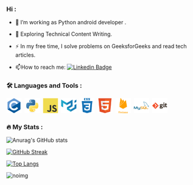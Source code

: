 ### Hi :

- :telescope: I’m working as Python android developer .

- :seedling: Exploring Technical Content Writing.

- :zap: In my free time, I solve problems on GeeksforGeeks and read tech articles.

- :mailbox:How to reach me:
[![Linkedin Badge](https://img.shields.io/badge/-kakbar-blue?style=flat&logo=Linkedin&logoColor=white)](khalid) 


### :hammer_and_wrench: Languages and Tools :

<div>
  <img src="https://github.com/devicons/devicon/blob/master/icons/c/c-original.svg" title="C" alt="C" width="40" height="40"/>&nbsp;
  <img src="https://github.com/devicons/devicon/blob/master/icons/python/python-original.svg" title="Python"  alt="Python" width="40" height="40"/>&nbsp;
  <img src="https://github.com/devicons/devicon/blob/master/icons/javascript/javascript-original.svg" title="JavaScript" alt="JavaScript" width="40" height="40"/>&nbsp;
  <img src="https://github.com/devicons/devicon/blob/master/icons/materialui/materialui-original.svg" title="Material UI" alt="Material UI" width="40" height="40"/>&nbsp;
  <img src="https://github.com/devicons/devicon/blob/master/icons/css3/css3-plain-wordmark.svg"  title="CSS3" alt="CSS" width="40" height="40"/>&nbsp;
  <img src="https://github.com/devicons/devicon/blob/master/icons/html5/html5-original.svg" title="HTML5" alt="HTML" width="40" height="40"/>&nbsp;
  <img src="https://github.com/devicons/devicon/blob/master/icons/firebase/firebase-plain-wordmark.svg" title="Firebase" alt="Firebase" width="40" height="40"/>&nbsp;
  <img src="https://github.com/devicons/devicon/blob/master/icons/mysql/mysql-original-wordmark.svg" title="MySQL"  alt="MySQL" width="40" height="40"/>&nbsp;
  <img src="https://github.com/devicons/devicon/blob/master/icons/git/git-original-wordmark.svg" title="Git" alt="Git" width="40" height="40"/>&nbsp;
</div>


### :fire: My Stats :

![Anurag's GitHub stats](https://github-readme-stats.vercel.app/api?username=BaShaybah&show_icons=true&theme=dark)

[![GitHub Streak](http://github-readme-streak-stats.herokuapp.com?user=BaShaybah&theme=dark&background=000000)](https://git.io/streak-stats)

[![Top Langs](https://github-readme-stats.vercel.app/api/top-langs/?username=BaShaybah&layout=donut&theme=vision-friendly-dark)](https://github.com/anuraghazra/github-readme-stats)

<img src="https://komarev.com/ghpvc/?username=BaShaybah&style=flat-square&color=blue" alt="noimg"/>


